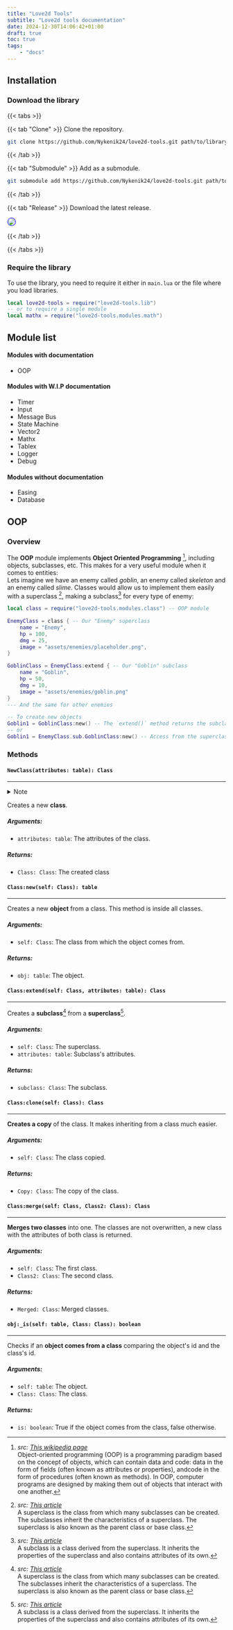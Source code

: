 ```yaml
---
title: "Love2d Tools"
subtitle: "Love2d tools documentation"
date: 2024-12-30T14:06:42+01:00
draft: true
toc: true
tags:
    - "docs"
---
```


## Installation
### Download the library

{{< tabs >}}

{{< tab "Clone" >}}
Clone the repository.
```bash
git clone https://github.com/Nykenik24/love2d-tools.git path/to/library
```
{{< /tab >}}

{{< tab "Submodule" >}}
Add as a submodule.
```bash
git submodule add https://github.com/Nykenik24/love2d-tools.git path/to/library
```
{{< /tab >}}

{{< tab "Release" >}}
Download the latest release.
<p class="imgp">
  <img
    style="max-height: 50vh;border: solid rgb(100, 100, 255) 2px;border-radius: 12px;"
    src="/img/releases_love2d-tools.png"
  />
</p>
{{< /tab >}}

{{< /tabs >}}

### Require the library
To use the library, you need to require it either in `main.lua` or the file where you load libraries.
```lua
local love2d-tools = require("love2d-tools.lib")
-- or to require a single module
local mathx = require("love2d-tools.modules.math")
```

## Module list
#### Modules with documentation
- OOP

#### Modules with W.I.P documentation
- Timer
- Input
- Message Bus
- State Machine
- Vector2
- Mathx
- Tablex
- Logger
- Debug

#### Modules without documentation
- Easing
- Database

## OOP
### Overview
The **OOP** module implements **Object Oriented Programming** [^1], including objects, subclasses, etc. This makes for a very useful module when it comes to entities:\
Lets imagine we have an enemy called *goblin*, an enemy called *skeleton* and an enemy called *slime*. Classes would allow us to implement them easily with a superclass [^2], making a 
subclass[^3] for every type of enemy:
```lua {hl_lines=["3-8", "10-15", "19-21"]}
local class = require("love2d-tools.modules.class") -- OOP module

EnemyClass = class { -- Our "Enemy" superclass
    name = "Enemy",
    hp = 100,
    dmg = 25,
    image = "assets/enemies/placeholder.png",
}

GoblinClass = EnemyClass:extend { -- Our "Goblin" subclass
    name = "Goblin",
    hp = 50,
    dmg = 10,
    image = "assets/enemies/goblin.png"
}
--- And the same for other enemies

-- To create new objects
Goblin1 = GoblinClass:new() -- The `extend()` method returns the subclass
-- or
Goblin1 = EnemyClass.sub.GoblinClass:new() -- Access from the superclass
```
### Methods

#### `NewClass(attributes: table): Class`
---
<details>
<summary>Note</summary>
{{< box info >}}
**Module returns the method**

This method is returned by the module, so to call it you just need to `require` the module call
the module like it was a function.
```lua
local class = require("love2d-tools.modules.class") --require the module
local my_class = class({}) --call the NewClass method
```
{{< /box >}}
</details>

Creates a new **class**.
##### Arguments:
- `attributes: table`: The attributes of the class.
##### Returns:
- `Class: Class`: The created class

#### `Class:new(self: Class): table`
---
Creates a new **object** from a class. This method is inside all classes.

##### Arguments:
- `self: Class`: The class from which the object comes from.
##### Returns:
- `obj: table`: The object.

#### `Class:extend(self: Class, attributes: table): Class`
---
Creates a **subclass**[^2] from a **superclass**[^3].

##### Arguments:
- `self: Class`: The superclass.
- `attributes: table`: Subclass's  attributes.
##### Returns:
- `subclass: Class`: The subclass.

#### `Class:clone(self: Class): Class`
---
**Creates a copy** of the class. It makes inheriting from a class much easier.

##### Arguments:
- `self: Class`: The class copied.

##### Returns:
- `Copy: Class`: The copy of the class.

#### `Class:merge(self: Class, Class2: Class): Class`
---
**Merges two classes** into one. The classes are not overwritten, a new class with the attributes of both class is returned.

##### Arguments:
- `self: Class`: The first class.
- `Class2: Class`: The second class.

##### Returns:
- `Merged: Class`: Merged classes.

#### `obj:_is(self: table, Class: Class): boolean`
---
Checks if an **object comes from a class** comparing the object's id and the class's id.

##### Arguments:
- `self: table`: The object.
- `Class: Class`: The class.

##### Returns:
- `is: boolean`: True if the object comes from the class, false otherwise.

[^1]: *src: [This wikipedia page](https://en.wikipedia.org/wiki/Object-oriented_programming)*\
Object-oriented programming (OOP) is a programming paradigm based on the concept of objects, which can contain data and code: data in the form of fields (often known as attributes or properties), andcode in the form of procedures (often known as methods). In OOP, computer programs are designed by making them out of objects that interact with one another. 

[^2]: *src: [This article](https://www.tutorialspoint.com/Subclasses-Superclasses-and-Inheritance)*\
A superclass is the class from which many subclasses can be created. The subclasses inherit the characteristics of a superclass. The superclass is also known as the parent class or base class.

[^3]: *src: [This article](https://www.tutorialspoint.com/Subclasses-Superclasses-and-Inheritance)*\
A subclass is a class derived from the superclass. It inherits the properties of the superclass and also contains attributes of its own.
